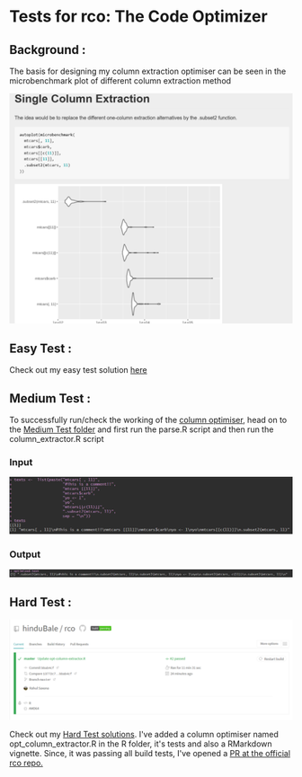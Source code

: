 # Tests for rco: The Code Optimizer

## Background :

The basis for designing my column extraction optimiser can be seen in the microbenchmark plot of different column extraction method

![microbenchmarking different methods](https://github.com/hinduBale/TextAnalysisBasics/blob/master/basis.PNG)

## Easy Test :

Check out my easy test solution [here](https://hindubale.github.io/rco_test/easy_test)

## Medium Test :

To successfully run/check the working of the [column optimiser](https://rpubs.com/IACCancu/462502), head on to the [Medium Test folder](https://github.com/hinduBale/rco_test/tree/master/Medium%20Test) and
first run the parse.R script and then run the column_extractor.R script

### Input

![Input](https://github.com/hinduBale/rco_test/blob/master/Medium%20Test/input.PNG)

### Output


![Output](https://github.com/hinduBale/rco_test/blob/master/Medium%20Test/output.PNG)

## Hard Test :
 
 ![Travis Build Successful Snippet](https://github.com/hinduBale/rco_test/blob/master/Hard_Test/travis.PNG)
 
 Check out my [Hard Test solutions](https://github.com/hinduBale/rco). I've added a column optimiser named opt_column_extractor.R in the R folder, it's tests and also a RMarkdown vignette. Since, it was passing all build tests, I've opened a [PR at the official rco repo.](https://github.com/jcrodriguez1989/rco/pull/147)

